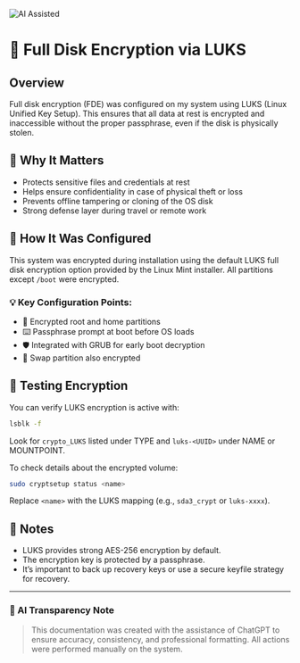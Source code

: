 ![AI Assisted](https://img.shields.io/badge/AI%20Assisted-ChatGPT-blueviolet)

# 🔐 Full Disk Encryption via LUKS

## Overview

Full disk encryption (FDE) was configured on my system using LUKS (Linux Unified Key Setup). This ensures that all data at rest is encrypted and inaccessible without the proper passphrase, even if the disk is physically stolen.

## 🔎 Why It Matters

- Protects sensitive files and credentials at rest
- Helps ensure confidentiality in case of physical theft or loss
- Prevents offline tampering or cloning of the OS disk
- Strong defense layer during travel or remote work

## 🔧 How It Was Configured

This system was encrypted during installation using the default LUKS full disk encryption option provided by the Linux Mint installer. All partitions except `/boot` were encrypted.

### 💡 Key Configuration Points:
- 🔐 Encrypted root and home partitions
- ⌨️ Passphrase prompt at boot before OS loads
- 🛡️ Integrated with GRUB for early boot decryption
- 🔁 Swap partition also encrypted

## 🧪 Testing Encryption

You can verify LUKS encryption is active with:

```bash
lsblk -f
```

Look for `crypto_LUKS` listed under TYPE and `luks-<UUID>` under NAME or MOUNTPOINT.

To check details about the encrypted volume:

```bash
sudo cryptsetup status <name>
```

Replace `<name>` with the LUKS mapping (e.g., `sda3_crypt` or `luks-xxxx`).

## 🧠 Notes

- LUKS provides strong AES-256 encryption by default.
- The encryption key is protected by a passphrase.
- It’s important to back up recovery keys or use a secure keyfile strategy for recovery.

---

### 🧾 AI Transparency Note

> This documentation was created with the assistance of ChatGPT to ensure accuracy, consistency, and professional formatting. All actions were performed manually on the system.
